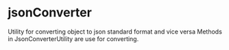 # jsonConverter
Utility for converting object to json standard format and vice versa
Methods in JsonConverterUtility are use for converting.
